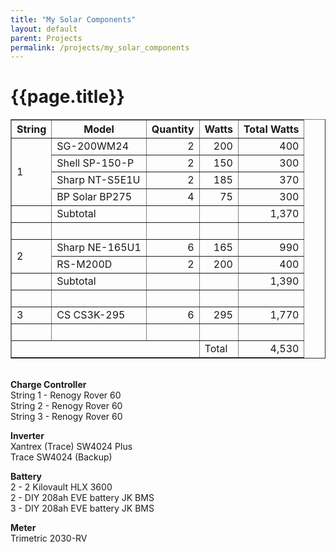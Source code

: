 ```yaml
---
title: "My Solar Components"
layout: default
parent: Projects
permalink: /projects/my_solar_components
---
```

# {{page.title}}

<table border="1" cellpadding="0" cellspacing="0">
<tbody>
<tbody>
<tr>
<th>String</th>
<th>Model</th>
<th>Quantity</th>
<th>Watts</th>
<th>Total Watts</th>
</tr>
<tr>
<td colspan="1" rowspan="4">1</td>
<td>SG-200WM24</td>
<td align="right">2</td>
<td align="right">200</td>
<td align="right">400</td>
</tr>
<tr>
<td>Shell SP-150-P</td>
<td align="right">2</td>
<td align="right">150</td>
<td align="right">300</td>
</tr>
<tr>
<td>Sharp NT-S5E1U</td>
<td align="right">2</td>
<td align="right">185</td>
<td align="right">370</td>
</tr>
<tr>
<td>BP Solar BP275</td>
<td align="right">4</td>
<td align="right">75</td>
<td align="right">300</td>
</tr>
<tr>
<td>&nbsp;</td>
<td>Subtotal</td>
<td>&nbsp;</td>
<td>&nbsp;</td>
<td align="right">1,370</td>
</tr>
<tr>
<td>&nbsp;</td>
<td>&nbsp;</td>
<td>&nbsp;</td>
<td>&nbsp;</td>
<td>&nbsp;</td>
</tr>
<tr>
<td colspan="1" rowspan="2">2</td>
<td>Sharp NE-165U1</td>
<td align="right">6</td>
<td align="right">165</td>
<td align="right">990</td>
</tr>
<tr>
<td>RS-M200D</td>
<td align="right">2</td>
<td align="right">200</td>
<td align="right">400</td>
</tr>
<tr>
<td>&nbsp;</td>
<td>Subtotal</td>
<td>&nbsp;</td>
<td>&nbsp;</td>
<td align="right">1,390</td>
</tr>
<tr>
<td>&nbsp;</td>
<td>&nbsp;</td>
<td>&nbsp;</td>
<td>&nbsp;</td>
<td>&nbsp;</td>
</tr>
<tr>
<td colspan="1" rowspan="1">3</td>
<td>CS CS3K-295</td>
<td align="right">6</td>
<td align="right">295</td>
<td align="right">1,770</td>
</tr>
<tr>
<td>&nbsp;</td>
<td>&nbsp;</td>
<td>&nbsp;</td>
<td>&nbsp;</td>
<td>&nbsp;</td>
</tr>
<tr>
<td colspan="3">&nbsp;</td>
<td>Total</td>
<td align="right">4,530</td>
</tr>
</tbody>
</table>
<p align="left"><br/> <strong>Charge Controller<br/> </strong>String 1 - Renogy Rover 60<br/> String 2 - Renogy Rover 60<br/> String 3 - Renogy Rover 60</p>
<p align="left"><strong>Inverter</strong><br/> Xantrex (Trace) SW4024 Plus<br/> Trace SW4024 (Backup)</p>
<p align="left"><strong>Battery</strong><br/>2 -  2 Kilovault HLX 3600<br />2 - DIY 208ah EVE battery JK BMS<br />3 - DIY 208ah EVE battery JK BMS </p>
<p align="left"><strong>Meter<br/> </strong>Trimetric 2030-RV</p>

